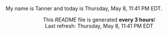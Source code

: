 My name is Tanner and today is Thursday, May 8, 11:41 PM EDT.

<p align="center">This <i>README</i> file is generated <b>every 3 hours</b>!</br>Last refresh: Thursday, May 8, 11:41 PM EDT<br /></p>
